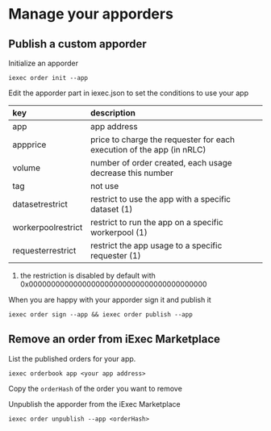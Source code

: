 # Manage your apporders

## Publish a custom apporder

Initialize an apporder

```text
iexec order init --app
```

Edit the apporder part in iexec.json to set the conditions to use your app

| key | description |
| :--- | :--- |
| app | app address |
| appprice | price to charge the requester for each execution of the app \(in nRLC\) |
| volume | number of order created, each usage decrease this number |
| tag | not use |
| datasetrestrict | restrict to use the app with a specific dataset \(1\) |
| workerpoolrestrict | restrict to run the app on a specific workerpool \(1\) |
| requesterrestrict | restrict the app usage to a specific requester \(1\) |

1. the restriction is disabled by default with 0x0000000000000000000000000000000000000000

When you are happy with your apporder sign it and publish it

```text
iexec order sign --app && iexec order publish --app
```

## Remove an order from iExec Marketplace

List the published orders for your app.

```text
iexec orderbook app <your app address>
```

Copy the `orderHash` of the order you want to remove

Unpublish the apporder from the iExec Marketplace

```text
iexec order unpublish --app <orderHash>
```


